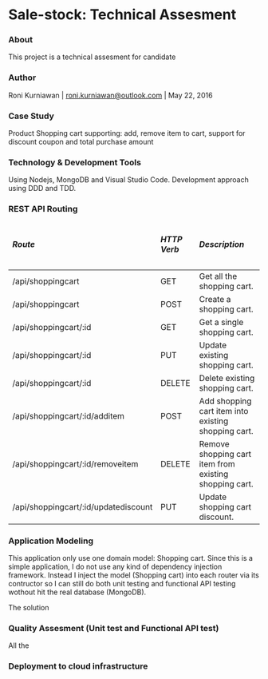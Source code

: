 # Sale-stock: Technical Assesment
### About
This project is a technical assesment for candidate 

### Author
Roni Kurniawan | roni.kurniawan@outlook.com | May 22, 2016
### Case Study
Product Shopping cart supporting: add, remove item to cart, support for discount coupon and total purchase amount

### Technology & Development Tools
Using Nodejs, MongoDB and Visual Studio Code.
Development approach using DDD and TDD.

### REST API Routing
<table>
<thead>
<td><h5>Route</h5></td><td><h5>HTTP Verb</h5></td><td><h5>Description</h5></td>
</thead>
<tbody>
<tr>
<td>/api/shoppingcart</td><td>GET</td><td>Get all the shopping cart.</td>
</tr>
<tr>
<td>/api/shoppingcart</td><td>POST</td><td>Create a shopping cart.</td>
</tr>
<tr>
<td>/api/shoppingcart/:id</td><td>GET</td><td>Get a single shopping cart.</td>
</tr>
<tr>
<td>/api/shoppingcart/:id</td><td>PUT</td><td>Update existing shopping cart.</td>
</tr>
<tr>
<td>/api/shoppingcart/:id</td><td>DELETE</td><td>Delete existing shopping cart.</td>
</tr>
<tr>
<td>/api/shoppingcart/:id/additem</td><td>POST</td><td>Add shopping cart item into existing shopping cart.</td>
</tr>
<tr>
<td>/api/shoppingcart/:id/removeitem</td><td>DELETE</td><td>Remove shopping cart item from existing shopping cart.</td>
</tr>
<tr>
<td>/api/shoppingcart/:id/updatediscount</td><td>PUT</td><td>Update shopping cart discount.</td>
</tr>
</tbody>
</table>

### Application Modeling
This application only use one domain model: Shopping cart. Since this is a simple application, I do not use any kind of dependency injection framework. Instead I inject the model (Shopping cart) into each router via its contructor so I can still do both unit testing and functional API testing wothout hit the real database (MongoDB).

The solution

### Quality Assesment (Unit test and Functional API test)
All the 
### Deployment to cloud infrastructure



